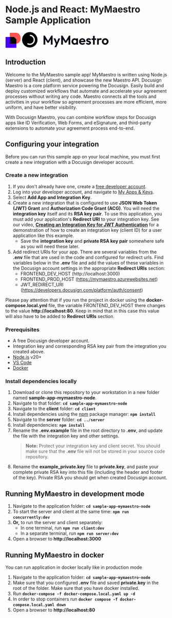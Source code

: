 # Node.js and React: MyMaestro Sample Application

![React + Vite](./client/src/assets/img/favicon.png) ![React + Vite](./client/src/assets/img/logo.svg)

## Introduction

Welcome to the MyMaestro sample app! MyMaestro is written using Node.js (server) and React (client), and showcase the new Maestro API. Docusign Maestro is a core platform service powering the Docusign. Easily build and deploy customized workflows that automate and accelerate your agreement processes without writing any code. Maestro connects all the tools and activities in your workflow so agreement processes are more efficient, more uniform, and have better visibility.

With Docusign Maestro, you can combine workflow steps for Docusign apps like ID Verification, Web Forms, and eSignature, and third-party extensions to automate your agreement process end-to-end.

## Configuring your integration

Before you can run this sample app on your local machine, you must first create a new integration with a Docusign developer account.

### Create a new integration

1. If you don't already have one, create a [free developer account](https://go.docusign.com/sandbox/productshot/).
2. Log into your developer account, and navigate to [My Apps & Keys](https://admindemo.docusign.com/apps-and-keys).
3. Select **Add App and Integration Key**.
4. Create a new integration that is configured to use **JSON Web Token (JWT) Grant** and **Authorization Code Grant (ACG)**.
   You will need the **integration key** itself and its **RSA key pair**. To use this application, you must add your application's **Redirect URI** to your integration key. See our video, [**Creating an Integration Key for JWT Authentication**](https://www.youtube.com/watch?v=GgDqa7-L0yo) for a demonstration of how to create an integration key (client ID) for a user application like this example.
   - Save the **integration key** and **private RSA key pair** somewhere safe as you will need these later.
5. Add redirect URIs for your app. There are several variables from the **.env** file that are used in the code and configured for redirect urls. Find variables below in the **.env** file and add the values of these variables in the Docusign account settings in the appropriate **Redirect URIs** section:
   - FRONTEND_DEV_HOST (http://localhost:3000)
   - FRONTEND_PROD_HOST (https://mymaestro.azurewebsites.net)
   - JWT_REDIRECT_URI (https://developers.docusign.com/platform/auth/consent)

Please pay attention that if you run the project in docker using the **docker-compose.local.yml** file, the variable FRONTEND_DEV_HOST there changes to the value **http://localhost:80**. Keep in mind that in this case this value will also have to be added to **Redirect URIs** section.

### Prerequisites

- A free Docusign developer account.
- Integration key and corresponding RSA key pair from the integration you created above.
- [Node.js](https://nodejs.org/) v20+
- [VS Code](https://code.visualstudio.com/)
- [Docker](https://docs.docker.com/get-docker/)

### Install dependencies locally

1. Download or clone this repository to your workstation in a new folder named **sample-app-mymaestro-node**.
2. Navigate to that folder: **`cd sample-app-mymaestro-node`**
3. Navigate to the **client** folder: **`cd client`**
4. Install dependencies using the [npm](https://www.npmjs.com/) package manager: **`npm install`**
5. Navigate to the **server** folder: **`cd ../server`**
6. Install dependencies: **`npm install`**
7. Rename the **.env.example** file in the root directory to **.env**, and update the file with the integration key and other settings.
   > **Note:** Protect your integration key and client secret. You should make sure that the **.env** file will not be stored in your source code repository.
8. Rename the **example_private.key** file to **private.key**, and paste your complete private RSA key into this file (including the header and footer of the key). Private RSA you should get when created Docusign account.

## Running MyMaestro in development mode

1. Navigate to the application folder: **`cd sample-app-mymaestro-node`**
2. To start the server and client at the same time: **`npm run concurrently:dev`**
3. **Or,** to run the server and client separately:
   - In one terminal, run **`npm run client:dev`**
   - In a separate terminal, run **`npm run server:dev`**
4. Open a browser to **http://localhost:3000**

## Running MyMaestro in docker

You can run application in docker locally like in production mode

1. Navigate to the application folder: **`cd sample-app-mymaestro-node`**
2. Make sure that you configured **.env** file and saved **private.key** in the root of the folder. Make sure that you have docker installed.
3. Run **`docker-compose -f docker-compose.local.yaml up -d`**
4. In order to stop containers run **`docker compose -f docker-compose.local.yaml down`**
5. Open a browser to **http://localhost:80**
